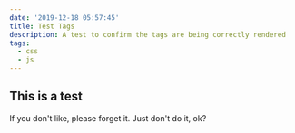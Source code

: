 ```yaml
---
date: '2019-12-18 05:57:45'
title: Test Tags
description: A test to confirm the tags are being correctly rendered
tags:
  - css
  - js
---
```

## This is a test

If you don't like, please forget it. Just don't do it, ok?
